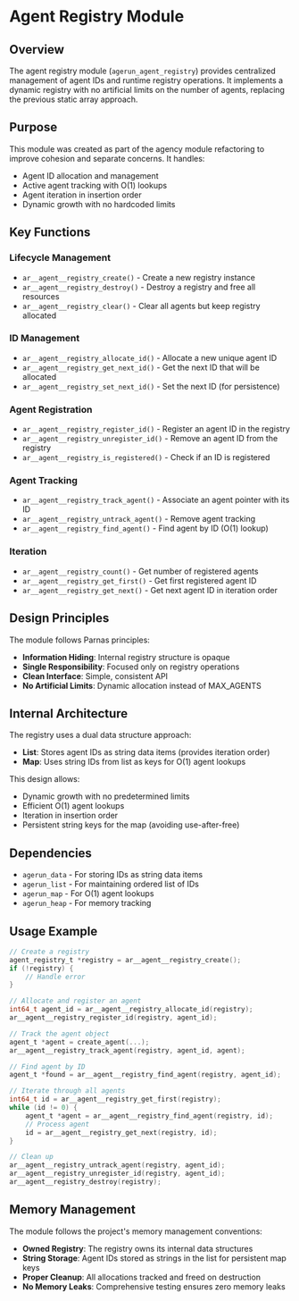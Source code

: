 # Agent Registry Module

## Overview

The agent registry module (`agerun_agent_registry`) provides centralized management of agent IDs and runtime registry operations. It implements a dynamic registry with no artificial limits on the number of agents, replacing the previous static array approach.

## Purpose

This module was created as part of the agency module refactoring to improve cohesion and separate concerns. It handles:
- Agent ID allocation and management
- Active agent tracking with O(1) lookups
- Agent iteration in insertion order
- Dynamic growth with no hardcoded limits

## Key Functions

### Lifecycle Management
- `ar__agent__registry_create()` - Create a new registry instance
- `ar__agent__registry_destroy()` - Destroy a registry and free all resources
- `ar__agent__registry_clear()` - Clear all agents but keep registry allocated

### ID Management
- `ar__agent__registry_allocate_id()` - Allocate a new unique agent ID
- `ar__agent__registry_get_next_id()` - Get the next ID that will be allocated
- `ar__agent__registry_set_next_id()` - Set the next ID (for persistence)

### Agent Registration
- `ar__agent__registry_register_id()` - Register an agent ID in the registry
- `ar__agent__registry_unregister_id()` - Remove an agent ID from the registry
- `ar__agent__registry_is_registered()` - Check if an ID is registered

### Agent Tracking
- `ar__agent__registry_track_agent()` - Associate an agent pointer with its ID
- `ar__agent__registry_untrack_agent()` - Remove agent tracking
- `ar__agent__registry_find_agent()` - Find agent by ID (O(1) lookup)

### Iteration
- `ar__agent__registry_count()` - Get number of registered agents
- `ar__agent__registry_get_first()` - Get first registered agent ID
- `ar__agent__registry_get_next()` - Get next agent ID in iteration order

## Design Principles

The module follows Parnas principles:
- **Information Hiding**: Internal registry structure is opaque
- **Single Responsibility**: Focused only on registry operations
- **Clean Interface**: Simple, consistent API
- **No Artificial Limits**: Dynamic allocation instead of MAX_AGENTS

## Internal Architecture

The registry uses a dual data structure approach:
- **List**: Stores agent IDs as string data items (provides iteration order)
- **Map**: Uses string IDs from list as keys for O(1) agent lookups

This design allows:
- Dynamic growth with no predetermined limits
- Efficient O(1) agent lookups
- Iteration in insertion order
- Persistent string keys for the map (avoiding use-after-free)

## Dependencies

- `agerun_data` - For storing IDs as string data items
- `agerun_list` - For maintaining ordered list of IDs
- `agerun_map` - For O(1) agent lookups
- `agerun_heap` - For memory tracking

## Usage Example

```c
// Create a registry
agent_registry_t *registry = ar__agent__registry_create();
if (!registry) {
    // Handle error
}

// Allocate and register an agent
int64_t agent_id = ar__agent__registry_allocate_id(registry);
ar__agent__registry_register_id(registry, agent_id);

// Track the agent object
agent_t *agent = create_agent(...);
ar__agent__registry_track_agent(registry, agent_id, agent);

// Find agent by ID
agent_t *found = ar__agent__registry_find_agent(registry, agent_id);

// Iterate through all agents
int64_t id = ar__agent__registry_get_first(registry);
while (id != 0) {
    agent_t *agent = ar__agent__registry_find_agent(registry, id);
    // Process agent
    id = ar__agent__registry_get_next(registry, id);
}

// Clean up
ar__agent__registry_untrack_agent(registry, agent_id);
ar__agent__registry_unregister_id(registry, agent_id);
ar__agent__registry_destroy(registry);
```

## Memory Management

The module follows the project's memory management conventions:
- **Owned Registry**: The registry owns its internal data structures
- **String Storage**: Agent IDs stored as strings in the list for persistent map keys
- **Proper Cleanup**: All allocations tracked and freed on destruction
- **No Memory Leaks**: Comprehensive testing ensures zero memory leaks